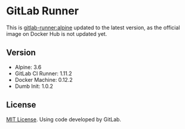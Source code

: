 # GitLab Runner

This is [gitlab-runner:alpine](https://gitlab.com/gitlab-org/gitlab-ci-multi-runner/tree/master/dockerfiles/alpine) updated to the latest version, as the official image on Docker Hub is not updated yet.

## Version

- Alpine: 3.6
- GitLab CI Runner: 1.11.2
- Docker Machine: 0.12.2
- Dumb Init: 1.0.2

## License

[MIT License](LICENSE). Using code developed by GitLab.